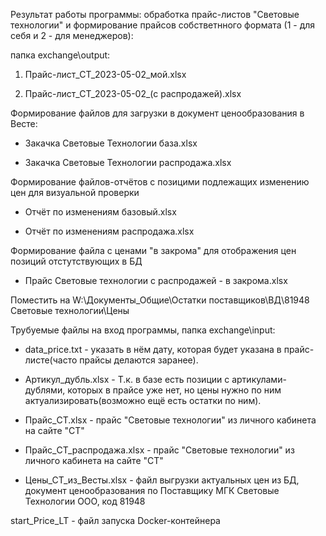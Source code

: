 Результат работы программы: обработка прайс-листов "Световые технологии" и формирование прайсов собстветнного формата (1 - для себя и 2 - для менеджеров):

папка exchange\output:

1. Прайс-лист_СТ_2023-05-02_мой.xlsx

2. Прайс-лист_СТ_2023-05-02_(с распродажей).xlsx

Формирование файлов для загрузки в документ ценообразования в Весте:

- Закачка Световые Технологии база.xlsx

- Закачка Световые Технологии распродажа.xlsx

Формирование файлов-отчётов с позицими подлежащих изменению цен для визуальной проверки

- Oтчёт по изменениям базовый.xlsx

- Oтчёт по изменениям распродажа.xlsx

Формирование файла с ценами "в закрома" для отображения цен позиций отстутствующих в БД
- Прайс Световые технологии с распродажей - в закрома.xlsx

Поместить на W:\Документы_Общие\Остатки поставщиков\ВД\81948 Световые технологии\Цены

Трубуемые файлы на вход программы, папка exchange\input:

- data_price.txt - указать в нём дату, которая будет указана в прайс-листе(часто прайсы делаются заранее).

- Артикул_дубль.xlsx - Т.к. в базе есть позиции с артикулами-дублями, которых в прайсе уже нет, 
но цены нужно по ним актуализировать(возможно ещё есть остатки по ним).
- Прайс_CТ.xlsx - прайс "Световые технологии" из личного кабинета на сайте "СТ"
- Прайс_CТ_распродажа.xlsx - прайс "Световые технологии" из личного кабинета на сайте "СТ"
- Цены_СТ_из_Весты.xlsx - файл выгрузки актуальных цен из БД, документ ценообразования по Поставщику МГК Световые Технологии ООО, код 81948

start_Price_LT - файл запуска Docker-контейнера